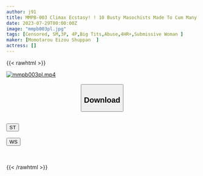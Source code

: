 ```yaml
---
author: j91
title: MMPB-003 Climax Ecstasy! ! 10 Busty Masochists Made To Cum Many Times
date: 2023-07-29T00:00:00Z
image: "mmpb003pl.jpg"
tags: [Censored, SM,3P, 4P,Big Tits,Abuse,4HR+,Submissive Woman	]
maker: [Momotarou Eizou Shuppan  ]
actress: []
---
```



{{< rawhtml >}}

<div class="video" data-videoid="QrW81Qb7boF06qM">
    <a href="javascript:;">
        <img src="https://my.j91.asia/posts/mmpb003pl/mmpb003pl.jpg" width="WIDTH" height="HEIGHT" alt="mmpb003pl.mp4" loading="lazy">
    </a>
</div>

<script type="text/javascript" src="https://j91.asia/asset/on-demand-st.js"></script>

<br>
  <link rel="stylesheet" href="https://j91.asia/asset/bs5.css">
  
  <center>
  <button class="btn btn-primary" type="button" data-bs-toggle="collapse" data-bs-target=".multi-collapse" aria-expanded="false" aria-controls="multiCollapseExample1 multiCollapseExample2"><h2>Download</h2></button></center>
</p>
<div class="row">
  <div class="col">
    <div class="collapse multi-collapse" id="multiCollapseExample1">
      <div class="card card-body">
	      	      <br>
<div class="buttons">  
<a href="https://streamtape.to/v/QrW81Qb7boF06qM"><button class="btn-hover color-3"><i class="fa fa-download"></i> ST</button></a></div>
    </div>
  </div>
</div>
  <div class="col">
    <div class="collapse multi-collapse" id="multiCollapseExample2">
      <div class="card card-body">
	      <br>
<div class="buttons">
    <a href="https://streamruby.com/8naado5xo1hn.html"><button class="btn-hover color-9"><i class="fa fa-download"></i> WS</button></a></div>
<br><br>
      </div>
    </div>
  </div>
</div>

{{< /rawhtml >}}
